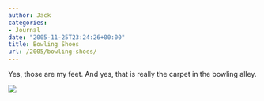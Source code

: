 ```yaml
---
author: Jack
categories:
- Journal
date: "2005-11-25T23:24:26+00:00"
title: Bowling Shoes
url: /2005/bowling-shoes/
---
```


Yes, those are my feet. And yes, that is really the carpet in the bowling alley.

![][1]

 [1]: /files/bowlingshoes.jpg